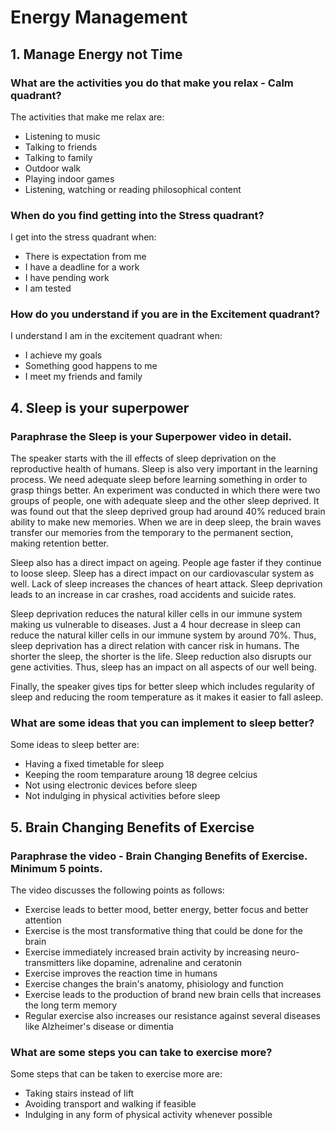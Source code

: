 # Energy Management

## 1. Manage Energy not Time

### What are the activities you do that make you relax - Calm quadrant?

The activities that make me relax are:
- Listening to music
- Talking to friends
- Talking to family
- Outdoor walk
- Playing indoor games
- Listening, watching or reading philosophical content

### When do you find getting into the Stress quadrant?

I get into the stress quadrant when:
- There is expectation from me
- I have a deadline for a work
- I have pending work
- I am tested

### How do you understand if you are in the Excitement quadrant?

I understand I am in the excitement quadrant when:
- I achieve my goals
- Something good happens to me
- I meet my friends and family

## 4. Sleep is your superpower

### Paraphrase the Sleep is your Superpower video in detail.

The speaker starts with the ill effects of sleep deprivation on the reproductive health of humans. Sleep is also very important in the learning process. We need adequate sleep before learning something in order to grasp things better. An experiment was conducted in which there were two groups of people, one with adequate sleep and the other sleep deprived. It was found out that the sleep deprived group had around 40% reduced brain ability to make new memories. 
When we are in deep sleep, the brain waves transfer our memories from the temporary to the permanent section, making retention better. 

Sleep also has a direct impact on ageing. People age faster if they continue to loose sleep. Sleep has a direct impact on our cardiovascular system as well. Lack of sleep increases the chances of heart attack. Sleep deprivation leads to an increase in car crashes, road accidents and suicide rates. 

Sleep deprivation reduces the natural killer cells in our immune system making us vulnerable to diseases. Just a 4 hour decrease in sleep can reduce the natural killer cells in our immune system by around 70%. Thus, sleep deprivation has a direct relation with cancer risk in humans. The shorter the sleep, the shorter is the life. Sleep reduction also disrupts our gene activities. Thus, sleep has an impact on all aspects of our well being.

Finally, the speaker gives tips for better sleep which includes regularity of sleep and reducing the room temperature as it makes it easier to fall asleep.

### What are some ideas that you can implement to sleep better?

Some ideas to sleep better are:
- Having a fixed timetable for sleep
- Keeping the room temparature aroung 18 degree celcius
- Not using electronic devices before sleep
- Not indulging in physical activities before sleep

## 5. Brain Changing Benefits of Exercise

### Paraphrase the video - Brain Changing Benefits of Exercise. Minimum 5 points.

The video discusses the following points as follows:
-  Exercise leads to better mood, better energy, better focus and better attention
- Exercise is the most transformative thing that could be done for the brain
- Exercise immediately increased brain activity by increasing neuro-transmitters like dopamine, adrenaline and ceratonin
- Exercise improves the reaction time in humans
- Exercise changes the brain's anatomy, phisiology and function
- Exercise leads to the production of brand new brain cells that increases the long term memory
- Regular exercise also increases our resistance against several diseases like Alzheimer's disease or dimentia

### What are some steps you can take to exercise more? 
Some steps that can be taken to exercise more are:
- Taking stairs instead of lift
- Avoiding transport and walking if feasible
- Indulging in any form of physical activity whenever possible